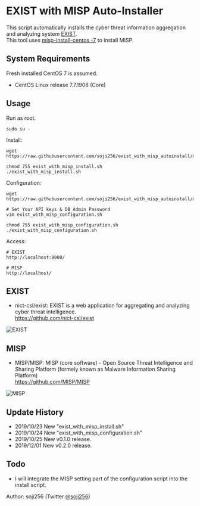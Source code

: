 # EXIST with MISP Auto-Installer

This script automatically installs the cyber threat information aggregation and analyzing system [EXIST](https://github.com/nict-csl/exist).  
This tool uses [misp-install-centos -7](https://github.com/vodkappa/misp-install-centos-7) to install MISP.

## System Requirements
Fresh installed CentOS 7 is assumed.

- CentOS Linux release 7.7.1908 (Core)

## Usage
Run as root.
```
sudo su -
```
Install:
```
wget https://raw.githubusercontent.com/soji256/exist_with_misp_autoinstall/master/exist_with_misp_install.sh

chmod 755 exist_with_misp_install.sh
./exist_with_misp_install.sh
```
Configuration:
```
wget https://raw.githubusercontent.com/soji256/exist_with_misp_autoinstall/master/exist_with_misp_configuration.sh

# Set Your API keys & DB Admin Password
vim exist_with_misp_configuration.sh

chmod 755 exist_with_misp_configuration.sh
./exist_with_misp_configuration.sh
```
Access:
```
# EXIST
http://localhost:8000/

# MISP
http://localhost/
```

## EXIST
- nict-csl/exist: EXIST is a web application for aggregating and analyzing cyber threat intelligence.  
https://github.com/nict-csl/exist  

![EXIST](https://github.com/soji256/exist_with_misp_autoinstall/blob/master/img/exist.png "EXIST")

## MISP
- MISP/MISP: MISP (core software) - Open Source Threat Intelligence and Sharing Platform (formely known as Malware Information Sharing Platform)  
https://github.com/MISP/MISP  

![MISP](https://github.com/soji256/exist_with_misp_autoinstall/blob/master/img/misp.png "MISP")


## Update History 
- 2019/10/23 New "exist_with_misp_install.sh"
- 2019/10/24 New "exist_with_misp_configuration.sh"
- 2019/10/25 New v0.1.0 release.
- 2019/12/01 New v0.2.0 release.

## Todo
- I will integrate the MISP setting part of the configuration script into the install script.

Author: soji256 (Twitter [@soji256](https://twitter.com/soji256))
